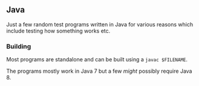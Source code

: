 ## Java

Just a few random test programs written in Java for various
reasons which include testing how something works etc.

### Building
Most programs are standalone and can be built using a
`javac $FILENAME`.

The programs mostly work in Java 7 but a few *might* possibly
require Java 8.
